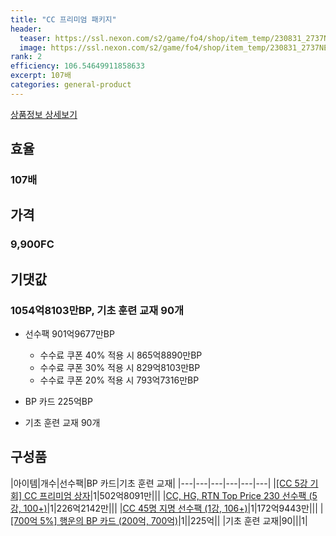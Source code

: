 ```yaml
---
title: "CC 프리미엄 패키지"
header:
  teaser: https://ssl.nexon.com/s2/game/fo4/shop/item_temp/230831_2737NE39PA12/13213.png
  image: https://ssl.nexon.com/s2/game/fo4/shop/item_temp/230831_2737NE39PA12/13213.png
rank: 2
efficiency: 106.54649911858633
excerpt: 107배
categories: general-product
---
```

[상품정보 상세보기](https://shop.fifaonline4.nexon.com/Shop/View?strPid=43213)

## 효율
### 107배
## 가격
### 9,900FC
## 기댓값
### 1054억8103만BP, 기초 훈련 교재 90개
  - 선수팩 901억9677만BP
    - 수수료 쿠폰 40% 적용 시 865억8890만BP
    - 수수료 쿠폰 30% 적용 시 829억8103만BP
    - 수수료 쿠폰 20% 적용 시 793억7316만BP

  - BP 카드 225억BP
  - 기초 훈련 교재 90개

## 구성품

|아이템|개수|선수팩|BP 카드|기초 훈련 교재|
|---|---|---|---|---|---|
|[[CC 5강 기회] CC 프리미엄 상자](/box/7375)|1|502억8091만|||
|[CC, HG, RTN Top Price 230 선수팩 (5강, 100+)](/player/7346)|1|226억2142만|||
|[CC 45명 지명 선수팩 (1강, 106+)](/player/7352)|1|172억9443만|||
|[[700억 5%] 행운의 BP 카드 (200억, 700억)](/bp/7363)|1||225억||
|기초 훈련 교재|90|||1|
